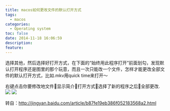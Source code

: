 ```yaml
---
title: macos如何更改文件的默认打开方式
tags:
  - macos
categories:
  - Operating system
toc: false
date: 2014-11-18 16:06:59
description: 
feature:
---
```


选择其他，然后选择好打开方式，在下面的“始终用此程序打开”前面划勾，发现默认打开程序还是图里的那个玩意，而且一次只能改一个文件，怎样才能更改全部文件的默认打开方式，比如.mkv用quick time来打开～
<!-- more -->
右键点击你要修改地文件显示简介打开方式选择了新的程序之后全部更改.
![](http://g.hiphotos.baidu.com/exp/w=500/sign=f358028c9b25bc312b5d01986ede8de7/71cf3bc79f3df8dc0fad58d3cf11728b461028e4.jpg)
![](http://b.hiphotos.baidu.com/exp/w=500/sign=1875548f5066d0167e199e28a72ad498/8b82b9014a90f60352234b053b12b31bb151ede5.jpg)

转自：http://jingyan.baidu.com/article/b87fe19eb386f052183568a2.html